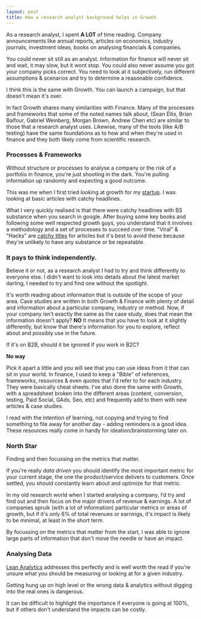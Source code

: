 ```yaml
---
layout: post
title: How a research analyst background helps in Growth
---
```


As a research analyst, I spent **A LOT** of time reading. Company announcements like annual reports, articles on economics, industry journals, investment ideas, books on analysing financials & companies.

You could never sit still as an analyst. Information for finance will never sit and wait, it may slow, but it wont stop. You could also never assume you got your company picks correct. You need to look at it subjectively, run different assumptions & scenarios and try to determine a reasonable confidence.

I think this is the same with Growth. You can launch a campaign, but that doesn't mean it's over. 

In fact Growth shares many similarities with Finance. Many of the processes and frameworks that some of the noted names talk about, (Sean Ellis, Brian Balfour, Gabriel Weinberg, Morgan Brown, Andrew Chen etc) are similar to those that a research analyst uses. Likewise, many of the tools (like A/B testing) have the same foundations as to how and when they're used in finance and they both likely come from scientific research.

### Processes & Frameworks

Without structure or processes to analyse a company or the risk of a portfolio in finance, you're just shooting in the dark. You're pulling information up randomly and expecting a good outcome.

This was me when I first tried looking at growth for my [startup](https://study101.com/). I was looking at basic articles with catchy headlines. 

What I very quickly realised is that there were catchy headlines with BS substance when you search in google. After buying some key books and following some well respected growth guys, you understand that it involves a methodology and a set of processes to succeed over time. "Viral" & "Hacks" are [catchy titles](https://conversionxl.com/blog/growth-hacking/) for articles but it's best to avoid these because they're unlikely to have any substance or be repeatable. 


### It pays to think independently.

Believe it or not, as a research analyst I had to try and think differently to everyone else. I didn't want to look into details about the latest market darling, I needed to try and find one without the spotlight.

It's worth reading about information that is outside of the scope of your area. Case studies are written in both Growth & Finance with plenty of detail and information about a particular company, industry or method. Now, if your company isn't exactly the same as the case study, does that mean the information doesn't apply? **NO** It means that you have to look at it slightly differently, but know that there's information for you to explore, reflect about and possibly use in the future.

If it's on B2B, should it be ignored if you work in B2C? 

**No way**

Pick it apart a little and you will see that you can use ideas from it that can sit in your world. In finance, I used to keep a "Bible" of references, frameworks, resources & even quotes that I'd refer to for each industry. They were basically cheat sheets. I've also done the same with Growth, with a spreadsheet broken into the different areas (content, conversion, testing, Paid Social, GAds, Seo, etc) and frequently add to them with new articles & case studies. 

I read with the intention of learning, not copying and trying to find something to file away for another day - adding reminders is a good idea. These resources really come in handy for ideation/brainstorming later on.


### North Star

Finding and then focussing on the metrics that matter.

If you're really _data driven_ you should identify the most important metric for your current stage, the one the product/service delivers to customers. Once settled, you should constantly learn about and optimize for that metric.

In my old research world when I started analysing a company, I’d try and find out and then focus on the major drivers of revenue & earnings. A lot of companies spruik (with a lot of information) particular metrics or areas of growth, but if it's only 6% of total revenues or earnings, it's impact is likely to be minimal, at least in the short term. 

By focussing on the metrics that matter from the start, I was able to ignore large parts of information that don't move the needle or have an impact.


### Analysing Data

[Lean Analytics](https://www.amazon.com/Lean-Analytics-Better-Startup-Faster/dp/1449335675) addresses this perfectly and is well worth the read if you're unsure what you should be measuring or looking at for a given industry. 

Getting hung up on high level or the wrong data & analytics without digging into the real ones is dangerous. 

It can be difficult to highlight the importance if everyone is going at 100%, but if others don't understand the impacts can be costly.
